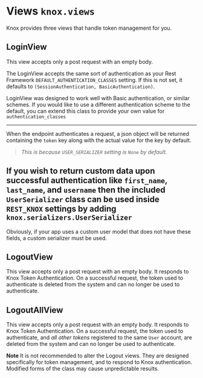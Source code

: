 # Views `knox.views`
Knox provides three views that handle token management for you.

## LoginView
This view accepts only a post request with an empty body.

The LoginView accepts the same sort of authentication as your Rest Framework
`DEFAULT_AUTHENTICATION_CLASSES` setting. If this is not set, it defaults to
`(SessionAuthentication, BasicAuthentication)`.

LoginView was designed to work well with Basic authentication, or similar
schemes. If you would like to use a different authentication scheme to the
default, you can extend this class to provide your own value for
`authentication_classes`

---
When the endpoint authenticates a request, a json object will be returned 
containing the `token` key along with the actual value for the key by default.

> *This is because `USER_SERIALIZER` setting is `None` by default.*

If you wish to return custom data upon successful authentication
like `first_name`, `last_name`, and `username` then the included `UserSerializer`
class can be used inside `REST_KNOX` settings by adding `knox.serializers.UserSerializer`
---


Obviously, if your app uses a custom user model that does not have these fields,
a custom serializer must be used.

## LogoutView
This view accepts only a post request with an empty body.
It responds to Knox Token Authentication. On a successful request,
the token used to authenticate is deleted from the
system and can no longer be used to authenticate.

## LogoutAllView
This view accepts only a post request with an empty body. It responds to Knox Token
Authentication.
On a successful request, the token used to authenticate, and *all other tokens*
registered to the same `User` account, are deleted from the
system and can no longer be used to authenticate.

**Note** It is not recommended to alter the Logout views. They are designed
specifically for token management, and to respond to Knox authentication.
Modified forms of the class may cause unpredictable results.
